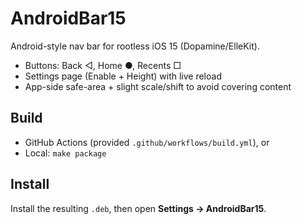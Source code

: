 # AndroidBar15
Android-style nav bar for rootless iOS 15 (Dopamine/ElleKit).

- Buttons: Back ◁, Home ●, Recents □
- Settings page (Enable + Height) with live reload
- App-side safe-area + slight scale/shift to avoid covering content

## Build
- GitHub Actions (provided `.github/workflows/build.yml`), or
- Local: `make package`

## Install
Install the resulting `.deb`, then open **Settings → AndroidBar15**.
